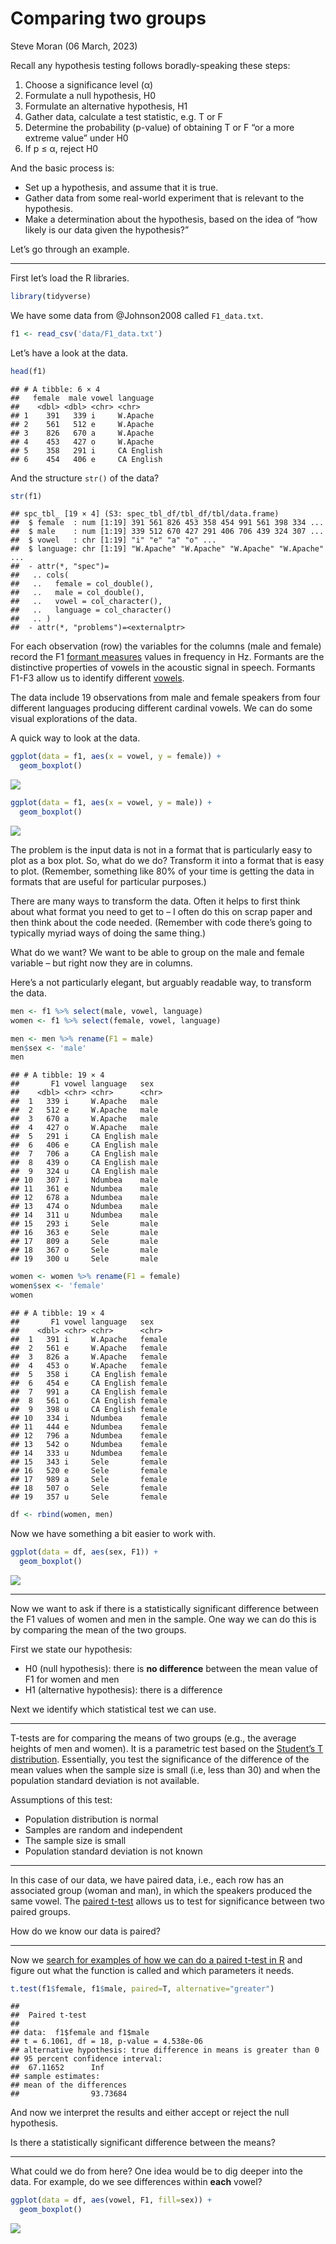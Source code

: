 Comparing two groups
================
Steve Moran
(06 March, 2023)

Recall any hypothesis testing follows boradly-speaking these steps:

1.  Choose a significance level (α)
2.  Formulate a null hypothesis, H0
3.  Formulate an alternative hypothesis, H1
4.  Gather data, calculate a test statistic, e.g. T or F
5.  Determine the probability (p-value) of obtaining T or F “or a more
    extreme value” under H0
6.  If p ≤ α, reject H0

And the basic process is:

- Set up a hypothesis, and assume that it is true.
- Gather data from some real-world experiment that is relevant to the
  hypothesis.
- Make a determination about the hypothesis, based on the idea of “how
  likely is our data given the hypothesis?”

Let’s go through an example.

------------------------------------------------------------------------

First let’s load the R libraries.

``` r
library(tidyverse)
```

We have some data from @Johnson2008 called `F1_data.txt`.

``` r
f1 <- read_csv('data/F1_data.txt')
```

Let’s have a look at the data.

``` r
head(f1)
```

    ## # A tibble: 6 × 4
    ##   female  male vowel language  
    ##    <dbl> <dbl> <chr> <chr>     
    ## 1    391   339 i     W.Apache  
    ## 2    561   512 e     W.Apache  
    ## 3    826   670 a     W.Apache  
    ## 4    453   427 o     W.Apache  
    ## 5    358   291 i     CA English
    ## 6    454   406 e     CA English

And the structure `str()` of the data?

``` r
str(f1)
```

    ## spc_tbl_ [19 × 4] (S3: spec_tbl_df/tbl_df/tbl/data.frame)
    ##  $ female  : num [1:19] 391 561 826 453 358 454 991 561 398 334 ...
    ##  $ male    : num [1:19] 339 512 670 427 291 406 706 439 324 307 ...
    ##  $ vowel   : chr [1:19] "i" "e" "a" "o" ...
    ##  $ language: chr [1:19] "W.Apache" "W.Apache" "W.Apache" "W.Apache" ...
    ##  - attr(*, "spec")=
    ##   .. cols(
    ##   ..   female = col_double(),
    ##   ..   male = col_double(),
    ##   ..   vowel = col_character(),
    ##   ..   language = col_character()
    ##   .. )
    ##  - attr(*, "problems")=<externalptr>

For each observation (row) the variables for the columns (male and
female) record the F1 [formant
measures](https://en.wikipedia.org/wiki/Formant) values in frequency in
Hz. Formants are the distinctive properties of vowels in the acoustic
signal in speech. Formants F1-F3 allow us to identify different
[vowels](https://en.wikipedia.org/wiki/Vowel).

The data include 19 observations from male and female speakers from four
different languages producing different cardinal vowels. We can do some
visual explorations of the data.

A quick way to look at the data.

``` r
ggplot(data = f1, aes(x = vowel, y = female)) +
  geom_boxplot()
```

![](README_files/figure-gfm/unnamed-chunk-5-1.png)<!-- -->

``` r
ggplot(data = f1, aes(x = vowel, y = male)) +
  geom_boxplot()
```

![](README_files/figure-gfm/unnamed-chunk-5-2.png)<!-- -->

The problem is the input data is not in a format that is particularly
easy to plot as a box plot. So, what do we do? Transform it into a
format that is easy to plot. (Remember, something like 80% of your time
is getting the data in formats that are useful for particular purposes.)

There are many ways to transform the data. Often it helps to first think
about what format you need to get to – I often do this on scrap paper
and then think about the code needed. (Remember with code there’s going
to typically myriad ways of doing the same thing.)

What do we want? We want to be able to group on the male and female
variable – but right now they are in columns.

Here’s a not particularly elegant, but arguably readable way, to
transform the data.

``` r
men <- f1 %>% select(male, vowel, language)
women <- f1 %>% select(female, vowel, language)

men <- men %>% rename(F1 = male)
men$sex <- 'male'
men
```

    ## # A tibble: 19 × 4
    ##       F1 vowel language   sex  
    ##    <dbl> <chr> <chr>      <chr>
    ##  1   339 i     W.Apache   male 
    ##  2   512 e     W.Apache   male 
    ##  3   670 a     W.Apache   male 
    ##  4   427 o     W.Apache   male 
    ##  5   291 i     CA English male 
    ##  6   406 e     CA English male 
    ##  7   706 a     CA English male 
    ##  8   439 o     CA English male 
    ##  9   324 u     CA English male 
    ## 10   307 i     Ndumbea    male 
    ## 11   361 e     Ndumbea    male 
    ## 12   678 a     Ndumbea    male 
    ## 13   474 o     Ndumbea    male 
    ## 14   311 u     Ndumbea    male 
    ## 15   293 i     Sele       male 
    ## 16   363 e     Sele       male 
    ## 17   809 a     Sele       male 
    ## 18   367 o     Sele       male 
    ## 19   300 u     Sele       male

``` r
women <- women %>% rename(F1 = female)
women$sex <- 'female'
women
```

    ## # A tibble: 19 × 4
    ##       F1 vowel language   sex   
    ##    <dbl> <chr> <chr>      <chr> 
    ##  1   391 i     W.Apache   female
    ##  2   561 e     W.Apache   female
    ##  3   826 a     W.Apache   female
    ##  4   453 o     W.Apache   female
    ##  5   358 i     CA English female
    ##  6   454 e     CA English female
    ##  7   991 a     CA English female
    ##  8   561 o     CA English female
    ##  9   398 u     CA English female
    ## 10   334 i     Ndumbea    female
    ## 11   444 e     Ndumbea    female
    ## 12   796 a     Ndumbea    female
    ## 13   542 o     Ndumbea    female
    ## 14   333 u     Ndumbea    female
    ## 15   343 i     Sele       female
    ## 16   520 e     Sele       female
    ## 17   989 a     Sele       female
    ## 18   507 o     Sele       female
    ## 19   357 u     Sele       female

``` r
df <- rbind(women, men)
```

Now we have something a bit easier to work with.

``` r
ggplot(data = df, aes(sex, F1)) +
  geom_boxplot()
```

![](README_files/figure-gfm/unnamed-chunk-7-1.png)<!-- -->

------------------------------------------------------------------------

Now we want to ask if there is a statistically significant difference
between the F1 values of women and men in the sample. One way we can do
this is by comparing the mean of the two groups.

First we state our hypothesis:

- H0 (null hypothesis): there is **no difference** between the mean
  value of F1 for women and men
- H1 (alternative hypothesis): there is a difference

Next we identify which statistical test we can use.

------------------------------------------------------------------------

T-tests are for comparing the means of two groups (e.g., the average
heights of men and women). It is a parametric test based on the
[Student’s T
distribution](https://en.wikipedia.org/wiki/Student%27s_t-distribution).
Essentially, you test the significance of the difference of the mean
values when the sample size is small (i.e, less than 30) and when the
population standard deviation is not available.

Assumptions of this test:

- Population distribution is normal
- Samples are random and independent
- The sample size is small
- Population standard deviation is not known

------------------------------------------------------------------------

In this case of our data, we have paired data, i.e., each row has an
associated group (woman and man), in which the speakers produced the
same vowel. The [paired
t-test](https://en.wikipedia.org/wiki/Student%27s_t-test#Paired_samples)
allows us to test for significance between two paired groups.

How do we know our data is paired?

------------------------------------------------------------------------

Now we [search for examples of how we can do a paired t-test in
R](https://www.google.com/search?q=how+to+do+paired+t+test+in+r) and
figure out what the function is called and which parameters it needs.

``` r
t.test(f1$female, f1$male, paired=T, alternative="greater")
```

    ## 
    ##  Paired t-test
    ## 
    ## data:  f1$female and f1$male
    ## t = 6.1061, df = 18, p-value = 4.538e-06
    ## alternative hypothesis: true difference in means is greater than 0
    ## 95 percent confidence interval:
    ##  67.11652      Inf
    ## sample estimates:
    ## mean of the differences 
    ##                93.73684

And now we interpret the results and either accept or reject the null
hypothesis.

Is there a statistically significant difference between the means?

------------------------------------------------------------------------

What could we do from here? One idea would be to dig deeper into the
data. For example, do we see differences within **each** vowel?

``` r
ggplot(data = df, aes(vowel, F1, fill=sex)) +
  geom_boxplot()
```

![](README_files/figure-gfm/unnamed-chunk-9-1.png)<!-- -->
